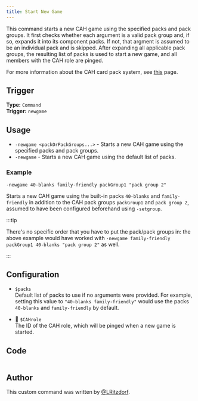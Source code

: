 ```yaml
---
title: Start New Game
---
```


This command starts a new CAH game using the specified packs and pack groups.
It first checks whether each argument is a valid pack group and, if so, expands it into its component packs. If not, that argment is assumed to be an individual pack and is skipped. After expanding all applicable pack groups, the resulting list of packs is used to start a new game, and all members with the CAH role are pinged.

For more information about the CAH card pack system, see [this](overview) page.

## Trigger

**Type:** `Command`<br />
**Trigger:** `newgame`

## Usage

- `-newgame <packOrPackGroups...>` - Starts a new CAH game using the specified packs and pack groups.
- `-newgame` - Starts a new CAH game using the default list of packs.

### Example

```
-newgame 40-blanks family-friendly packGroup1 "pack group 2"
```

Starts a new CAH game using the built-in packs `40-blanks` and `family-friendly` in addition to the CAH pack groups `packGroup1` and `pack group 2`, assumed to have been configured beforehand using `-setgroup`.

:::tip

There's no specific order that you have to put the pack/pack groups in: the above example would have worked with `-newgame family-friendly packGroup1 40-blanks "pack group 2"` as well.

:::

## Configuration

- `$packs`<br />
  Default list of packs to use if no arguments were provided. For example, setting this value to `"40-blanks family-friendly"` would use the packs `40-blanks` and `family-friendly` by default.

- 📌 `$CAHrole`<br />
  The ID of the CAH role, which will be pinged when a new game is started.

## Code

```gotmpl file=../../../../src/fun/cah_groups/newgame.go.tmpl

```

## Author

This custom command was written by [@LRitzdorf](https://github.com/LRitzdorf).
